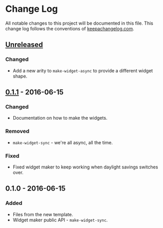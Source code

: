 # Change Log
All notable changes to this project will be documented in this file. This change log follows the conventions of [keepachangelog.com](http://keepachangelog.com/).

## [Unreleased]
### Changed
- Add a new arity to `make-widget-async` to provide a different widget shape.

## [0.1.1] - 2016-06-15
### Changed
- Documentation on how to make the widgets.

### Removed
- `make-widget-sync` - we're all async, all the time.

### Fixed
- Fixed widget maker to keep working when daylight savings switches over.

## 0.1.0 - 2016-06-15
### Added
- Files from the new template.
- Widget maker public API - `make-widget-sync`.

[Unreleased]: https://github.com/your-name/mshm/compare/0.1.1...HEAD
[0.1.1]: https://github.com/your-name/mshm/compare/0.1.0...0.1.1
